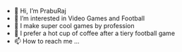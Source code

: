 - 👋 Hi, I’m PrabuRaj
- 👀 I’m interested in Video Games and Football
- 🌱 I make super cool games by profession
- 💞️ I prefer a hot cup of coffee after a tiery football game
- 📫 How to reach me ...

<!---
PrabuRajM10/PrabuRajM10 is a ✨ special ✨ repository because its `README.md` (this file) appears on your GitHub profile.
You can click the Preview link to take a look at your changes.
--->
